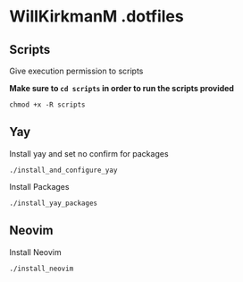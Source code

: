 # WillKirkmanM .dotfiles

## Scripts
Give execution permission to scripts

**Make sure to `cd scripts` in order to run the scripts provided**

```
chmod +x -R scripts 
```

## Yay
Install yay and set no confirm for packages
```
./install_and_configure_yay
```

Install Packages
```
./install_yay_packages
```

## Neovim
Install Neovim
```
./install_neovim
```
